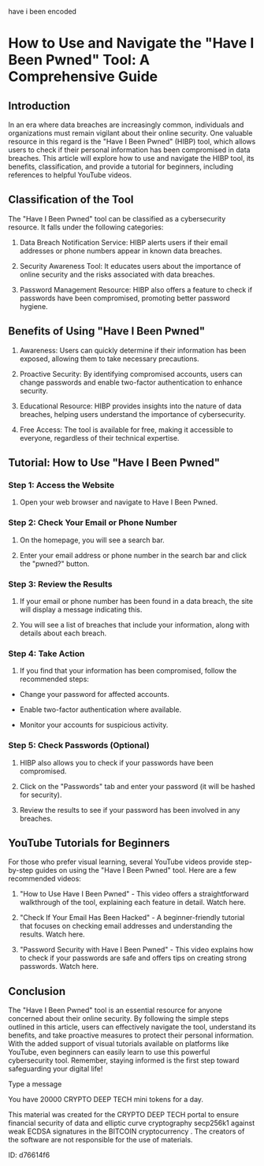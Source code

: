 have i been encoded
# How to Use and Navigate the "Have I Been Pwned" Tool: A Comprehensive Guide



## Introduction



In an era where data breaches are increasingly common, individuals and organizations must remain vigilant about their online security. One valuable resource in this regard is the "Have I Been Pwned" (HIBP) tool, which allows users to check if their personal information has been compromised in data breaches. This article will explore how to use and navigate the HIBP tool, its benefits, classification, and provide a tutorial for beginners, including references to helpful YouTube videos.



## Classification of the Tool



The "Have I Been Pwned" tool can be classified as a cybersecurity resource. It falls under the following categories:



1. Data Breach Notification Service: HIBP alerts users if their email addresses or phone numbers appear in known data breaches.

2. Security Awareness Tool: It educates users about the importance of online security and the risks associated with data breaches.

3. Password Management Resource: HIBP also offers a feature to check if passwords have been compromised, promoting better password hygiene.



## Benefits of Using "Have I Been Pwned"



1. Awareness: Users can quickly determine if their information has been exposed, allowing them to take necessary precautions.

2. Proactive Security: By identifying compromised accounts, users can change passwords and enable two-factor authentication to enhance security.

3. Educational Resource: HIBP provides insights into the nature of data breaches, helping users understand the importance of cybersecurity.

4. Free Access: The tool is available for free, making it accessible to everyone, regardless of their technical expertise.



## Tutorial: How to Use "Have I Been Pwned"



### Step 1: Access the Website



1. Open your web browser and navigate to Have I Been Pwned.



### Step 2: Check Your Email or Phone Number



1. On the homepage, you will see a search bar.

2. Enter your email address or phone number in the search bar and click the "pwned?" button.



### Step 3: Review the Results



1. If your email or phone number has been found in a data breach, the site will display a message indicating this.

2. You will see a list of breaches that include your information, along with details about each breach.



### Step 4: Take Action



1. If you find that your information has been compromised, follow the recommended steps:

- Change your password for affected accounts.

- Enable two-factor authentication where available.

- Monitor your accounts for suspicious activity.



### Step 5: Check Passwords (Optional)



1. HIBP also allows you to check if your passwords have been compromised.

2. Click on the "Passwords" tab and enter your password (it will be hashed for security).

3. Review the results to see if your password has been involved in any breaches.



## YouTube Tutorials for Beginners



For those who prefer visual learning, several YouTube videos provide step-by-step guides on using the "Have I Been Pwned" tool. Here are a few recommended videos:



1. "How to Use Have I Been Pwned" - This video offers a straightforward walkthrough of the tool, explaining each feature in detail. Watch here.



2. "Check If Your Email Has Been Hacked" - A beginner-friendly tutorial that focuses on checking email addresses and understanding the results. Watch here.



3. "Password Security with Have I Been Pwned" - This video explains how to check if your passwords are safe and offers tips on creating strong passwords. Watch here.



## Conclusion



The "Have I Been Pwned" tool is an essential resource for anyone concerned about their online security. By following the simple steps outlined in this article, users can effectively navigate the tool, understand its benefits, and take proactive measures to protect their personal information. With the added support of visual tutorials available on platforms like YouTube, even beginners can easily learn to use this powerful cybersecurity tool. Remember, staying informed is the first step toward safeguarding your digital life!



Type a message

You have 20000 CRYPTO DEEP TECH mini tokens for a day.


This material was created for the  CRYPTO DEEP TECH portal  to ensure financial security of data and elliptic curve cryptography  secp256k1 against weak ECDSA  signatures   in the  BITCOIN cryptocurrency . The creators of the software are not responsible for the use of materials.

 ID: d76614f6
